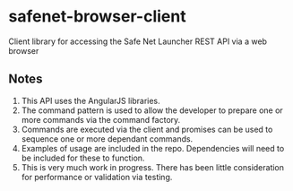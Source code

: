 # safenet-browser-client
Client library for accessing the Safe Net Launcher REST API via a web browser

## Notes

1. This API uses the AngularJS libraries.
2. The command pattern is used to allow the developer to prepare one or more commands via the command factory.
3. Commands are executed via the client and promises can be used to sequence one or more dependant commands.
4. Examples of usage are included in the repo. Dependencies will need to be included for these to function.
5. This is very much work in progress. There has been little consideration for performance or validation via testing.